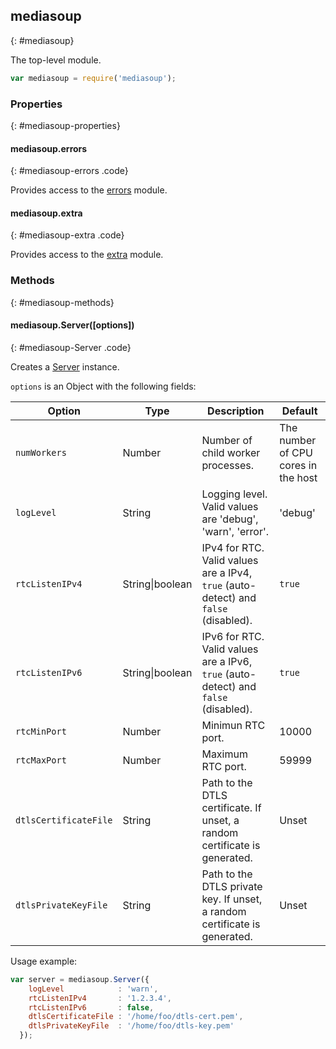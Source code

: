 ## mediasoup
{: #mediasoup}

The top-level module.

```javascript
var mediasoup = require('mediasoup');
```


### Properties
{: #mediasoup-properties}

<section markdown='1'>

#### mediasoup.errors
{: #mediasoup-errors .code}

Provides access to the [errors](#errors) module.

#### mediasoup.extra
{: #mediasoup-extra .code}

Provides access to the [extra](#extra) module.

</section>


### Methods
{: #mediasoup-methods}

<section markdown='1'>

#### mediasoup.Server([options])
{: #mediasoup-Server .code}

Creates a [Server](#Server) instance.

`options` is an Object with the following fields:

<div markdown='1' id='mediasoup-Server-options' class='table-wrapper'>

Option                   | Type    | Description   | Default
------------------------ | ------- | ------------- | -------------
`numWorkers`             | Number  | Number of child worker processes. | The number of CPU cores in the host
`logLevel`               | String  | Logging level. Valid values are 'debug', 'warn', 'error'. | 'debug'
`rtcListenIPv4`          | String\|boolean | IPv4 for RTC. Valid values are a IPv4, `true` (auto-detect) and `false` (disabled). | `true`
`rtcListenIPv6`          | String\|boolean | IPv6 for RTC. Valid values are a IPv6, `true` (auto-detect) and `false` (disabled). | `true`
`rtcMinPort`             | Number  | Minimun RTC port. | 10000
`rtcMaxPort`             | Number  | Maximum RTC port. | 59999
`dtlsCertificateFile`    | String  | Path to the DTLS certificate. If unset, a random certificate is generated. | Unset
`dtlsPrivateKeyFile`     | String  | Path to the DTLS private key. If unset, a random certificate is generated. | Unset

</div>

Usage example:

```javascript
var server = mediasoup.Server({
    logLevel            : 'warn',
    rtcListenIPv4       : '1.2.3.4',
    rtcListenIPv6       : false,
    dtlsCertificateFile : '/home/foo/dtls-cert.pem',
    dtlsPrivateKeyFile  : '/home/foo/dtls-key.pem'
  });
```

</section>
